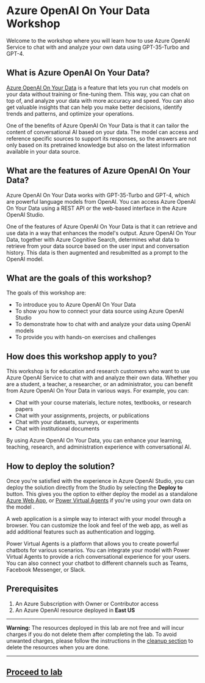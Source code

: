 # Azure OpenAI On Your Data Workshop

Welcome to the workshop where you will learn how to use Azure OpenAI Service to chat with and analyze your own data using GPT-35-Turbo and GPT-4.

## What is Azure OpenAI On Your Data?

[Azure OpenAI On Your Data](https://learn.microsoft.com/en-us/azure/ai-services/openai/concepts/use-your-data) is a feature that lets you run chat models on your data without training or fine-tuning them. This way, you can chat on top of, and analyze your data with more accuracy and speed. You can also get valuable insights that can help you make better decisions, identify trends and patterns, and optimize your operations.

One of the benefits of Azure OpenAI On Your Data is that it can tailor the content of conversational AI based on your data. The model can access and reference specific sources to support its responses, so the answers are not only based on its pretrained knowledge but also on the latest information available in your data source.

## What are the features of Azure OpenAI On Your Data?

Azure OpenAI On Your Data works with GPT-35-Turbo and GPT-4, which are powerful language models from OpenAI. You can access Azure OpenAI On Your Data using a REST API or the web-based interface in the Azure OpenAI Studio.

One of the features of Azure OpenAI On Your Data is that it can retrieve and use data in a way that enhances the model's output. Azure OpenAI On Your Data, together with Azure Cognitive Search, determines what data to retrieve from your data source based on the user input and conversation history. This data is then augmented and resubmitted as a prompt to the OpenAI model.

## What are the goals of this workshop?

The goals of this workshop are:

- To introduce you to Azure OpenAI On Your Data
- To show you how to connect your data source using Azure OpenAI Studio
- To demonstrate how to chat with and analyze your data using OpenAI models
- To provide you with hands-on exercises and challenges

## How does this workshop apply to you?

This workshop is for education and research customers who want to use Azure OpenAI Service to chat with and analyze their own data. Whether you are a student, a teacher, a researcher, or an administrator, you can benefit from Azure OpenAI On Your Data in various ways. For example, you can:

- Chat with your course materials, lecture notes, textbooks, or research papers
- Chat with your assignments, projects, or publications
- Chat with your datasets, surveys, or experiments
- Chat with institutional documents

By using Azure OpenAI On Your Data, you can enhance your learning, teaching, research, and administration experience with conversational AI.

## How to deploy the solution?

Once you're satisfied with the experience in Azure OpenAI Studio, you can deploy the solution directly from the Studio by selecting the **Deploy to** button. This gives you the option to either deploy the model as a standalone [Azure Web App](https://azure.microsoft.com/en-us/products/app-service/web), or [Power Virtual Agents](https://powervirtualagents.microsoft.com/en-us/) if you're using your own data on the model .

A web application is a simple way to interact with your model through a browser. You can customize the look and feel of the web app, as well as add additional features such as authentication and logging.

Power Virtual Agents is a platform that allows you to create powerful chatbots for various scenarios. You can integrate your model with Power Virtual Agents to provide a rich conversational experience for your users. You can also connect your chatbot to different channels such as Teams, Facebook Messenger, or Slack.

## Prerequisites
1. An Azure Subscription with Owner or Contributor access
1. An Azure OpenAI resource deployed in **East US**


---

**Warning:** The resources deployed in this lab are not free and will incur charges if you do not delete them after completing the lab. To avoid unwanted charges, please follow the instructions in the [cleanup section](cleanup.md) to delete the resources when you are done.

---


## [Proceed to lab](lab.md)